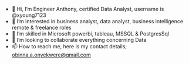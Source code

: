 - 👋 Hi, I’m Engineer Anthony, certified Data Analyst, username is @xyoung7123
- 👀 I’m interested in business analyst, data analyst, business intelligence remote & freelance roles
- 🌱 I’m skilled in Microsoft powerbi, tableau, MSSQL & PostgresSql
- 💞️ I’m looking to collaborate everything concerning Data
- 📫 How to reach me, here is my contact details; obinna.a.onyekwere@gmail.com

<!---
xyoung7123/xyoung7123 is a ✨ special ✨ repository because its `README.md` (this file) appears on your GitHub profile.
You can click the Preview link to take a look at your changes.
--->
